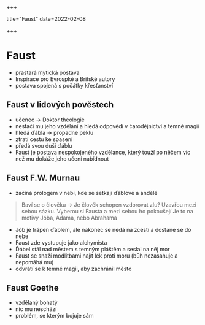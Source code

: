 +++

  title="Faust"
  date=2022-02-08

+++

# Faust
- prastará mytická postava
- Inspirace pro Evrospké a Britské autory
- postava spojená s počátky křesťanství

## Faust v lidových pověstech
- učenec $\to$ Doktor theologie
- nestačí mu jeho vzdělání a hledá odpovědi v čarodějnictví a temné magii
- hledá ďábla $\to$ propadne peklu
- ztratí cestu ke spasení
- předá svou duši ďáblu
- Faust je postava nespokojeného vzdělance, který touží po něčem víc než mu dokáže jeho učení nabídnout

## Faust F.W. Murnau
-  začíná prologem v nebi, kde se setkají ďáblové a andělé
> Baví se o člověku $\to$ Je člověk schopen vzdorovat zlu?
> Uzavřou mezi sebou sázku.
> Vyberou si Fausta a mezi sebou ho pokoušejí
> Je to na motivy Jóba, Adama, nebo Abrahama
- Jób je trápen ďáblem, ale nakonec se nedá na zcestí a dostane se do nebe
- Faust zde vystupuje jako alchymista
- Ďábel stál nad městem s temným pláštěm a seslal na něj mor
- Faust se snaží modlitbami najít lék proti moru (bůh nezasahuje a nepomáhá mu)
- odvrátí se k temné magii, aby zachránil město 

## Faust Goethe
- vzdělaný bohatý
- nic mu neschází
- problém, se kterým bojuje sám 


